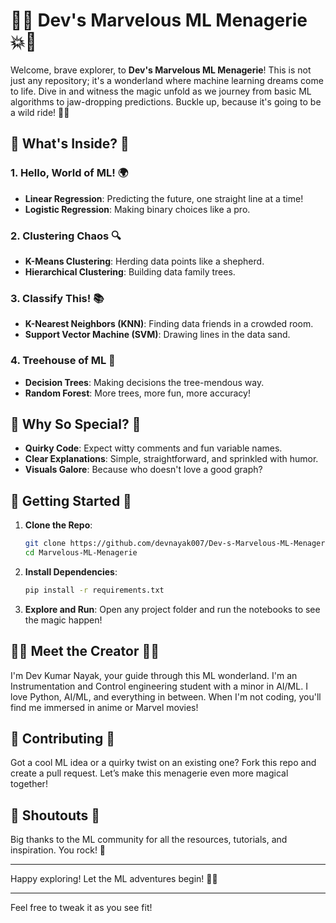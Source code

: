 # 🧠💥 Dev's Marvelous ML Menagerie 💥🧠

Welcome, brave explorer, to **Dev's Marvelous ML Menagerie**! This is not just any repository; it's a wonderland where machine learning dreams come to life. Dive in and witness the magic unfold as we journey from basic ML algorithms to jaw-dropping predictions. Buckle up, because it's going to be a wild ride! 🚀✨

## 🌟 What's Inside? 🌟

### 1. **Hello, World of ML!** 🌍
   - **Linear Regression**: Predicting the future, one straight line at a time!
   - **Logistic Regression**: Making binary choices like a pro.

### 2. **Clustering Chaos** 🔍
   - **K-Means Clustering**: Herding data points like a shepherd.
   - **Hierarchical Clustering**: Building data family trees.

### 3. **Classify This!** 📚
   - **K-Nearest Neighbors (KNN)**: Finding data friends in a crowded room.
   - **Support Vector Machine (SVM)**: Drawing lines in the data sand.

### 4. **Treehouse of ML** 🌳
   - **Decision Trees**: Making decisions the tree-mendous way.
   - **Random Forest**: More trees, more fun, more accuracy!

## 🎨 Why So Special? 🎨

- **Quirky Code**: Expect witty comments and fun variable names.
- **Clear Explanations**: Simple, straightforward, and sprinkled with humor.
- **Visuals Galore**: Because who doesn't love a good graph?

## 🚀 Getting Started 🚀

1. **Clone the Repo**: 
   ```bash
   git clone https://github.com/devnayak007/Dev-s-Marvelous-ML-Menagerie.git
   cd Marvelous-ML-Menagerie
   ```

2. **Install Dependencies**:
   ```bash
   pip install -r requirements.txt
   ```

3. **Explore and Run**: 
   Open any project folder and run the notebooks to see the magic happen!

## 🧙‍♂️ Meet the Creator 🧙‍♂️

I'm Dev Kumar Nayak, your guide through this ML wonderland. I'm an Instrumentation and Control engineering student with a minor in AI/ML. I love Python, AI/ML, and everything in between. When I'm not coding, you'll find me immersed in anime or Marvel movies!

## 🌈 Contributing 🌈

Got a cool ML idea or a quirky twist on an existing one? Fork this repo and create a pull request. Let’s make this menagerie even more magical together!

## 📢 Shoutouts 📢

Big thanks to the ML community for all the resources, tutorials, and inspiration. You rock! 🤘

---

Happy exploring! Let the ML adventures begin! 🎢🔮

---

Feel free to tweak it as you see fit!
